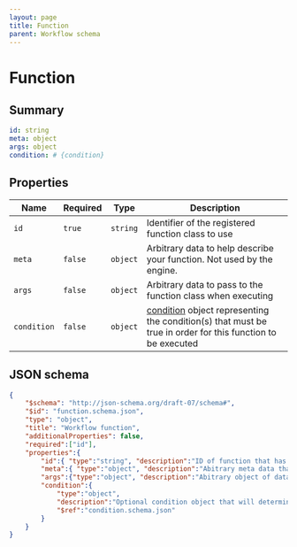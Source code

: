 ```yaml
---
layout: page
title: Function
parent: Workflow schema
---
```


# Function

## Summary

```yaml
id: string
meta: object
args: object
condition: # {condition}
```

## Properties

| Name | Required | Type | Description |
|-------|--------|--------|--------|
| `id` | `true` | `string` | Identifier of the registered function class to use |
| `meta` | `false` | `object` | Arbitrary data to help describe your function. Not used by the engine. |
| `args` | `false` | `object` | Arbitrary data to pass to the function class when executing |
| `condition` | `false` | `object` | [condition](condition.html) object representing the condition(s) that must be true in order for this function to be executed |

## JSON schema

```json
{
    "$schema": "http://json-schema.org/draft-07/schema#",
    "$id": "function.schema.json",
    "type": "object",
    "title": "Workflow function",
    "additionalProperties": false,
    "required":["id"],
    "properties":{
        "id":{ "type":"string", "description":"ID of function that has been registered with the workflow engine." },
        "meta":{ "type":"object", "description":"Abitrary meta data that you may use to describe the function."},
        "args":{"type":"object", "description":"Abitrary object of data that will be passed to the function handler when executued (along with the instance state, etc.)" },
        "condition":{
            "type":"object",
            "description":"Optional condition object that will determine whether or not the function is executed",
            "$ref":"condition.schema.json"
        }
    }
}
```